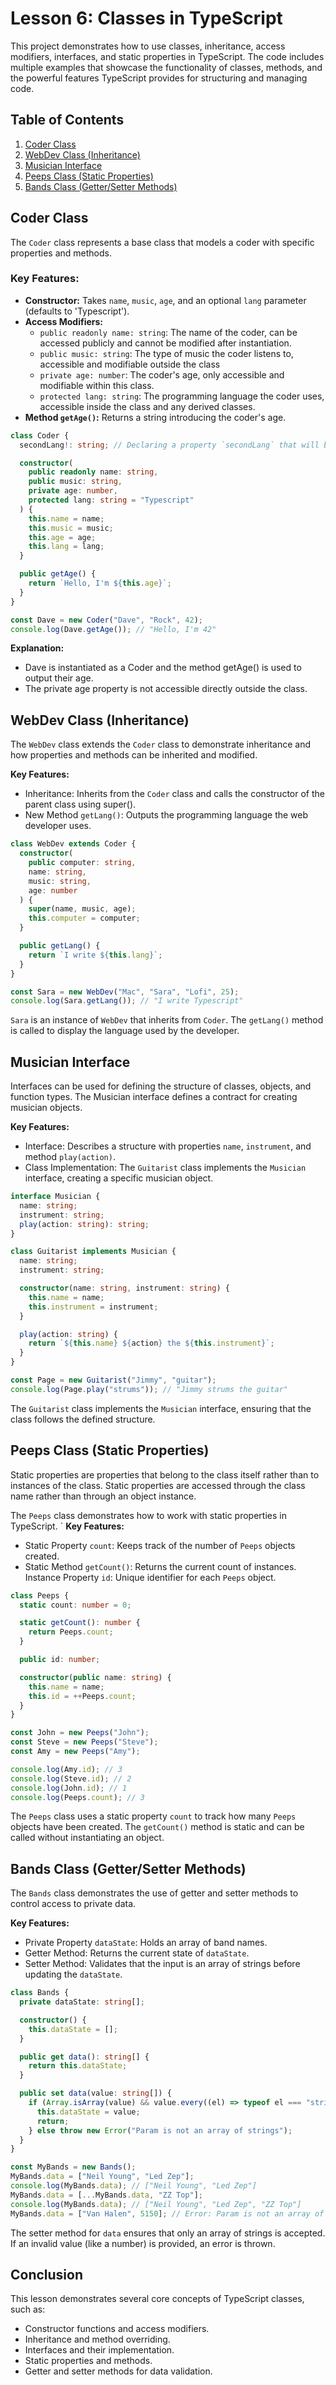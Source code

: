 # Lesson 6: Classes in TypeScript

This project demonstrates how to use classes, inheritance, access modifiers, interfaces, and static properties in TypeScript. The code includes multiple examples that showcase the functionality of classes, methods, and the powerful features TypeScript provides for structuring and managing code.

## Table of Contents

1. [Coder Class](#coder-class)
2. [WebDev Class (Inheritance)](#webdev-class-inheritance)
3. [Musician Interface](#musician-interface)
4. [Peeps Class (Static Properties)](#peeps-class-static-properties)
5. [Bands Class (Getter/Setter Methods)](#bands-class-gettersetter-methods)

## Coder Class

The `Coder` class represents a base class that models a coder with specific properties and methods.

### Key Features:

- **Constructor:** Takes `name`, `music`, `age`, and an optional `lang` parameter (defaults to 'Typescript').
- **Access Modifiers:**
  - `public readonly name: string`: The name of the coder, can be accessed publicly and cannot be modified after instantiation.
  - `public music: string`: The type of music the coder listens to, accessible and modifiable outside the class
  - `private age: number`: The coder's age, only accessible and modifiable within this class.
  - `protected lang: string`: The programming language the coder uses, accessible inside the class and any derived classes.
- **Method `getAge()`:** Returns a string introducing the coder's age.

```typescript
class Coder {
  secondLang!: string; // Declaring a property `secondLang` that will be definitely assigned later

  constructor(
    public readonly name: string,
    public music: string,
    private age: number,
    protected lang: string = "Typescript"
  ) {
    this.name = name;
    this.music = music;
    this.age = age;
    this.lang = lang;
  }

  public getAge() {
    return `Hello, I'm ${this.age}`;
  }
}

const Dave = new Coder("Dave", "Rock", 42);
console.log(Dave.getAge()); // "Hello, I'm 42"
```

**Explanation:**

- Dave is instantiated as a Coder and the method getAge() is used to output their age.
- The private age property is not accessible directly outside the class.

## WebDev Class (Inheritance)

The `WebDev` class extends the `Coder` class to demonstrate inheritance and how properties and methods can be inherited and modified.

**Key Features:**

- Inheritance: Inherits from the `Coder` class and calls the constructor of the parent class using super().
- New Method `getLang()`: Outputs the programming language the web developer uses.

```typescript
class WebDev extends Coder {
  constructor(
    public computer: string,
    name: string,
    music: string,
    age: number
  ) {
    super(name, music, age);
    this.computer = computer;
  }

  public getLang() {
    return `I write ${this.lang}`;
  }
}

const Sara = new WebDev("Mac", "Sara", "Lofi", 25);
console.log(Sara.getLang()); // "I write Typescript"
```

`Sara` is an instance of `WebDev` that inherits from `Coder`. The `getLang()` method is called to display the language used by the developer.

## Musician Interface

Interfaces can be used for defining the structure of classes, objects, and function types.
The Musician interface defines a contract for creating musician objects.

**Key Features:**

- Interface: Describes a structure with properties `name`, `instrument`, and method `play(action)`.
- Class Implementation: The `Guitarist` class implements the `Musician` interface, creating a specific musician object.

```typescript
interface Musician {
  name: string;
  instrument: string;
  play(action: string): string;
}

class Guitarist implements Musician {
  name: string;
  instrument: string;

  constructor(name: string, instrument: string) {
    this.name = name;
    this.instrument = instrument;
  }

  play(action: string) {
    return `${this.name} ${action} the ${this.instrument}`;
  }
}

const Page = new Guitarist("Jimmy", "guitar");
console.log(Page.play("strums")); // "Jimmy strums the guitar"
```

The `Guitarist` class implements the `Musician` interface, ensuring that the class follows the defined structure.

## Peeps Class (Static Properties)
Static properties are properties that belong to the class itself rather than to instances of the class. Static properties are accessed through the class name rather than through an object instance.

The `Peeps` class demonstrates how to work with static properties in TypeScript.
`
**Key Features:**

- Static Property `count`: Keeps track of the number of `Peeps` objects created.
- Static Method `getCount()`: Returns the current count of instances.
  Instance Property `id`: Unique identifier for each `Peeps` object.

```typescript
class Peeps {
  static count: number = 0;

  static getCount(): number {
    return Peeps.count;
  }

  public id: number;

  constructor(public name: string) {
    this.name = name;
    this.id = ++Peeps.count;
  }
}

const John = new Peeps("John");
const Steve = new Peeps("Steve");
const Amy = new Peeps("Amy");

console.log(Amy.id); // 3
console.log(Steve.id); // 2
console.log(John.id); // 1
console.log(Peeps.count); // 3
```

The `Peeps` class uses a static property `count` to track how many `Peeps` objects have been created.
The `getCount()` method is static and can be called without instantiating an object.

## Bands Class (Getter/Setter Methods)

The `Bands` class demonstrates the use of getter and setter methods to control access to private data.

**Key Features:**

- Private Property `dataState`: Holds an array of band names.
- Getter Method: Returns the current state of `dataState`.
- Setter Method: Validates that the input is an array of strings before updating the `dataState`.

```typescript
class Bands {
  private dataState: string[];

  constructor() {
    this.dataState = [];
  }

  public get data(): string[] {
    return this.dataState;
  }

  public set data(value: string[]) {
    if (Array.isArray(value) && value.every((el) => typeof el === "string")) {
      this.dataState = value;
      return;
    } else throw new Error("Param is not an array of strings");
  }
}

const MyBands = new Bands();
MyBands.data = ["Neil Young", "Led Zep"];
console.log(MyBands.data); // ["Neil Young", "Led Zep"]
MyBands.data = [...MyBands.data, "ZZ Top"];
console.log(MyBands.data); // ["Neil Young", "Led Zep", "ZZ Top"]
MyBands.data = ["Van Halen", 5150]; // Error: Param is not an array of strings
```

The setter method for `data` ensures that only an array of strings is accepted.
If an invalid value (like a number) is provided, an error is thrown.

## Conclusion

This lesson demonstrates several core concepts of TypeScript classes, such as:

- Constructor functions and access modifiers.
- Inheritance and method overriding.
- Interfaces and their implementation.
- Static properties and methods.
- Getter and setter methods for data validation.
